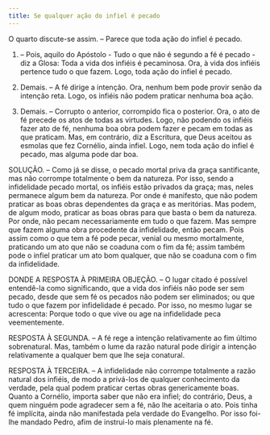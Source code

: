 ```yaml
---
title: Se qualquer ação do infiel é pecado
---
```


O quarto discute-se assim. – Parece que toda ação do infiel é pecado.  

1. – Pois, aquilo do Apóstolo - Tudo o que não é segundo a fé é pecado - diz a Glosa: Toda a vida dos infiéis é pecaminosa. Ora, à vida dos infiéis pertence tudo o que fazem. Logo, toda ação do infiel é pecado.  

2. Demais. – A fé dirige a intenção. Ora, nenhum bem pode provir senão da intenção reta. Logo, os infiéis não podem praticar nenhuma boa ação.  

3. Demais. – Corrupto o anterior, corrompido fica o posterior. Ora, o ato de fé precede os atos de todas as virtudes. Logo, não podendo os infiéis fazer ato de fé, nenhuma boa obra podem fazer e pecam em todas as que praticam.  Mas, em contrário, diz a Escritura, que Deus aceitou as esmolas que fez Cornélio, ainda infiel. Logo, nem toda ação do infiel é pecado, mas alguma pode dar boa.  

SOLUÇÃO. – Como já se disse, o pecado mortal priva da graça santificante, mas não corrompe totalmente o bem da natureza. Por isso, sendo a infidelidade pecado mortal, os infiéis estão privados da graça; mas, neles permanece algum bem da natureza. Por onde é manifesto, que não podem praticar as boas obras dependentes da graça e as meritórias. Mas podem, de algum modo, praticar as boas obras para que basta o bem da natureza. Por onde, não pecam necessariamente em tudo o que fazem. Mas sempre que fazem alguma obra procedente da infidelidade, então pecam. Pois assim como o que tem a fé pode pecar, venial ou mesmo mortalmente, praticando um ato que não se coaduna com o fim da fé; assim também pode o infiel praticar um ato bom qualquer, que não se coaduna com o fim da infidelidade.  

DONDE A RESPOSTA À PRIMEIRA OBJEÇÃO. – O lugar citado é possível entendê-la como significando, que a vida dos infiéis não pode ser sem pecado, desde que sem fé os pecados não podem ser eliminados; ou que tudo o que fazem por infidelidade é pecado. Por isso, no mesmo lugar se acrescenta: Porque todo o que vive ou age na infidelidade peca veementemente.  

RESPOSTA À SEGUNDA. – A fé rege a intenção relativamente ao fim último sobrenatural. Mas, também o lume da razão natural pode dirigir a intenção relativamente a qualquer bem que lhe seja conatural.  

RESPOSTA À TERCEIRA. – A infidelidade não corrompe totalmente a razão natural dos infiéis, de modo a privá-los de qualquer conhecimento da verdade, pela qual podem praticar certas obras genericamente boas. Quanto a Cornélio, importa saber que não era infiel; do contrário, Deus, a quem ninguém pode agradecer sem a fé, não lhe aceitaria o ato. Pois tinha fé implícita, ainda não manifestada pela verdade do Evangelho. Por isso foi-lhe mandado Pedro, afim de instrui-lo mais plenamente na fé.